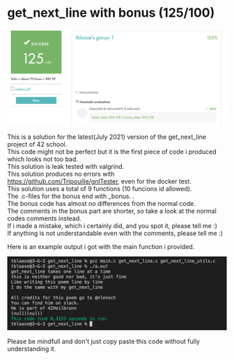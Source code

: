 # get_next_line with bonus (125/100)

<img src="images/result.png" >

This is a solution for the latest(July 2021) version of the get_next_line project of 42 school.<br>
This code might not be perfect but it is the first piece of code i produced which looks not too bad.<br>
This solution is leak tested with valgrind.<br>
This solution produces no errors with https://github.com/Tripouille/gnlTester, even for the docker test.<br>
This solution uses a total of 9 functions (10 funcions id allowed).<br>
The .c-files for the bonus end with _bonus. .<br>
The bonus code has almost no differences from the normal code.<br>
The comments in the bonus part are shorter, so take a look at the normal codes comments instead.<br>
If i made a mistake, which i certainly did, and you spot it, please tell me :)<br>
If anything is not understandable even with the comments, please tell me :)<br>

Here is an example output i got with the main function i provided.<br>

<img src="images/output.png" >

Please be mindfull and don't just copy paste this code without fully understanding it.<br>
